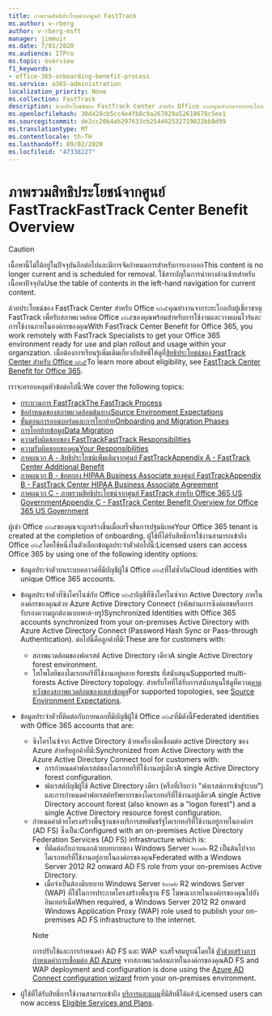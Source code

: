 ```yaml
---
title: ภาพรวมสิทธิประโยชน์จากศูนย์ FastTrack
ms.author: v-rberg
author: v-rberg-msft
manager: jimmuir
ms.date: 7/01/2020
ms.audience: ITPro
ms.topic: overview
f1_keywords:
- office-365-onboarding-benefit-process
ms.service: o365-administration
localization_priority: None
ms.collection: FastTrack
description: ด้วยประโยชน์ของ FastTrack Center สำหรับ Office ๓๖๕คุณทำงานจากระยะไกลกับผู้เชี่ยวชาญ FastTrack เพื่อรับสภาพแวดล้อม Office ๓๖๕ของคุณพร้อมสำหรับการใช้งานและวางแผนไวร์และการใช้งานภายในองค์กรของคุณ เมื่อต้องการเรียนรู้เพิ่มเติมเกี่ยวกับสิทธิ์ให้ดูที่สิทธิประโยชน์ของ FastTrack Center สำหรับ Office ๓๖๕
ms.openlocfilehash: 30d428cb5cc4e4fb8c9a267029a52618678c5ee1
ms.sourcegitcommit: de2cc20b4ab297633cb254d42532719022bb8d99
ms.translationtype: MT
ms.contentlocale: th-TH
ms.lasthandoff: 09/02/2020
ms.locfileid: "47338227"
---
```

# <a name="fasttrack-center-benefit-overview"></a><span data-ttu-id="485f5-104">ภาพรวมสิทธิประโยชน์จากศูนย์ FastTrack</span><span class="sxs-lookup"><span data-stu-id="485f5-104">FastTrack Center Benefit Overview</span></span>

> [!CAUTION]
> <span data-ttu-id="485f5-105">เนื้อหานี้ไม่ได้อยู่ในปัจจุบันอีกต่อไปและมีการจัดกำหนดการสำหรับการเอาออก</span><span class="sxs-lookup"><span data-stu-id="485f5-105">This content is no longer current and is scheduled for removal.</span></span> <span data-ttu-id="485f5-106">ใช้สารบัญในการนำทางด้านซ้ายสำหรับเนื้อหาปัจจุบัน</span><span class="sxs-lookup"><span data-stu-id="485f5-106">Use the table of contents in the left-hand navigation for current content.</span></span>

<span data-ttu-id="485f5-107">ด้วยประโยชน์ของ FastTrack Center สำหรับ Office ๓๖๕คุณทำงานจากระยะไกลกับผู้เชี่ยวชาญ FastTrack เพื่อรับสภาพแวดล้อม Office ๓๖๕ของคุณพร้อมสำหรับการใช้งานและวางแผนไวร์และการใช้งานภายในองค์กรของคุณ</span><span class="sxs-lookup"><span data-stu-id="485f5-107">With FastTrack Center Benefit for Office 365, you work remotely with FastTrack Specialists to get your Office 365 environment ready for use and plan rollout and usage within your organization.</span></span> <span data-ttu-id="485f5-108">เมื่อต้องการเรียนรู้เพิ่มเติมเกี่ยวกับสิทธิ์ให้ดูที่[สิทธิประโยชน์ของ FastTrack Center สำหรับ Office ๓๖๕](O365-fasttrack-benefit-for-office-365.md)</span><span class="sxs-lookup"><span data-stu-id="485f5-108">To learn more about eligibility, see [FastTrack Center Benefit for Office 365](O365-fasttrack-benefit-for-office-365.md).</span></span>
  
<span data-ttu-id="485f5-109">เราจะครอบคลุมหัวข้อต่อไปนี้:</span><span class="sxs-lookup"><span data-stu-id="485f5-109">We cover the following topics:</span></span>
- [<span data-ttu-id="485f5-110">กระบวนการ FastTrack</span><span class="sxs-lookup"><span data-stu-id="485f5-110">The FastTrack Process</span></span>](O365-fasttrack-process.md) 
- [<span data-ttu-id="485f5-111">ข้อกำหนดของสภาพแวดล้อมต้นทาง</span><span class="sxs-lookup"><span data-stu-id="485f5-111">Source Environment Expectations</span></span>](O365-source-environment-expectations.md)
- [<span data-ttu-id="485f5-112">ขั้นตอนการออนบอร์ดและการโยกย้าย</span><span class="sxs-lookup"><span data-stu-id="485f5-112">Onboarding and Migration Phases</span></span>](O365-onboarding-and-migration.md)
- [<span data-ttu-id="485f5-113">การโยกย้ายข้อมูล</span><span class="sxs-lookup"><span data-stu-id="485f5-113">Data Migration</span></span>](O365-data-migration.md)
- [<span data-ttu-id="485f5-114">ความรับผิดชอบของ FastTrack</span><span class="sxs-lookup"><span data-stu-id="485f5-114">FastTrack Responsibilities</span></span>](O365-fasttrack-responsibilities.md)
- [<span data-ttu-id="485f5-115">ความรับผิดชอบของคุณ</span><span class="sxs-lookup"><span data-stu-id="485f5-115">Your Responsibilities</span></span>](O365-your-responsibilities.md) 
- [<span data-ttu-id="485f5-116">ภาคผนวก A - สิทธิประโยชน์เพิ่มเติมจากศูนย์ FastTrack</span><span class="sxs-lookup"><span data-stu-id="485f5-116">Appendix A - FastTrack Center Additional Benefit</span></span>](O365-fasttrack-additional-benefits.md)
- [<span data-ttu-id="485f5-117">ภาคผนวก B - ข้อตกลง HIPAA Business Associate ของศูนย์ FastTrack</span><span class="sxs-lookup"><span data-stu-id="485f5-117">Appendix B - FastTrack Center HIPAA Business Associate Agreement</span></span>](O365-hipaa-business-associate-agreement.md)
- [<span data-ttu-id="485f5-118">ภาคผนวก C - ภาพรวมสิทธิประโยชน์จากศูนย์ FastTrack สำหรับ Office 365 US Government</span><span class="sxs-lookup"><span data-stu-id="485f5-118">Appendix C - FastTrack Center Benefit Overview for Office 365 US Government</span></span>](US-Gov-appendix-overview.md)
    
<span data-ttu-id="485f5-119">ผู้เช่า Office ๓๖๕ของคุณจะถูกสร้างขึ้นเมื่อเสร็จสิ้นการปฐมนิเทศ</span><span class="sxs-lookup"><span data-stu-id="485f5-119">Your Office 365 tenant is created at the completion of onboarding.</span></span> <span data-ttu-id="485f5-120">ผู้ใช้ที่ได้รับสิทธิ์การใช้งานสามารถเข้าถึง Office ๓๖๕โดยใช้หนึ่งในตัวเลือกข้อมูลประจำตัวต่อไปนี้:</span><span class="sxs-lookup"><span data-stu-id="485f5-120">Licensed users can access Office 365 by using one of the following identity options:</span></span>
- <span data-ttu-id="485f5-121">ข้อมูลประจำตัวบนระบบคลาวด์ที่มีบัญชีผู้ใช้ Office ๓๖๕ที่ไม่ซ้ำกัน</span><span class="sxs-lookup"><span data-stu-id="485f5-121">Cloud identities with unique Office 365 accounts.</span></span>
- <span data-ttu-id="485f5-122">ข้อมูลประจำตัวที่ซิงโครไนซ์กับ Office ๓๖๕บัญชีที่ซิงโครไนซ์จาก Active Directory ภายในองค์กรของคุณด้วย Azure Active Directory Connect (รหัสผ่านการซิงค์แฮชหรือการรับรองความถูกต้องแบบพาส-ทรู)</span><span class="sxs-lookup"><span data-stu-id="485f5-122">Synchronized Identities with Office 365 accounts synchronized from your on-premises Active Directory with Azure Active Directory Connect (Password Hash Sync or Pass-through Authentication).</span></span> <span data-ttu-id="485f5-123">ต่อไปนี้คือลูกค้าที่มี:</span><span class="sxs-lookup"><span data-stu-id="485f5-123">These are for customers with:</span></span>
  - <span data-ttu-id="485f5-124">สภาพแวดล้อมของฟอเรสต์ Active Directory เดียว</span><span class="sxs-lookup"><span data-stu-id="485f5-124">A single Active Directory forest environment.</span></span>
  - <span data-ttu-id="485f5-125">โทโพโลยีของไดเรกทอรีที่ใช้งานอยู่หลาย forests ที่สนับสนุน</span><span class="sxs-lookup"><span data-stu-id="485f5-125">Supported multi-forests Active Directory topology.</span></span> <span data-ttu-id="485f5-126">สำหรับโทที่ได้รับการสนับสนุนให้ดูที่ความ[คาดหวังของสภาพแวดล้อมของแหล่งข้อมูล](O365-source-environment-expectations.md)</span><span class="sxs-lookup"><span data-stu-id="485f5-126">For supported topologies, see [Source Environment Expectations](O365-source-environment-expectations.md).</span></span>
- <span data-ttu-id="485f5-127">ข้อมูลประจำตัวที่ติดต่อกับภายนอกที่มีบัญชีผู้ใช้ Office ๓๖๕ที่มีดังนี้</span><span class="sxs-lookup"><span data-stu-id="485f5-127">Federated identities with Office 365 accounts that are:</span></span>
  - <span data-ttu-id="485f5-128">ซิงโครไนซ์จาก Active Directory ด้วยเครื่องมือเชื่อมต่อ active Directory ของ Azure สำหรับลูกค้าที่มี:</span><span class="sxs-lookup"><span data-stu-id="485f5-128">Synchronized from Active Directory with the Azure Active Directory Connect tool for customers with:</span></span>
      - <span data-ttu-id="485f5-129">การกำหนดค่าฟอเรสต์ของไดเรกทอรีที่ใช้งานอยู่เดียว</span><span class="sxs-lookup"><span data-stu-id="485f5-129">A single Active Directory forest configuration.</span></span>
      - <span data-ttu-id="485f5-130">ฟอเรสต์บัญชีผู้ใช้ Active Directory เดียว (หรือที่เรียกว่า "ฟอเรสต์การเข้าสู่ระบบ") และการกำหนดค่าฟอเรสต์ทรัพยากรของไดเรกทอรีที่ใช้งานอยู่เดียว</span><span class="sxs-lookup"><span data-stu-id="485f5-130">A single Active Directory account forest (also known as a "logon forest") and a single Active Directory resource forest configuration.</span></span>
  - <span data-ttu-id="485f5-131">กำหนดค่าด้วยโครงสร้างพื้นฐานของบริการสหพันธรัฐไดเรกทอรีที่ใช้งานอยู่ภายในองค์กร (AD FS) ซึ่งเป็น:</span><span class="sxs-lookup"><span data-stu-id="485f5-131">Configured with an on-premises Active Directory Federation Services (AD FS) infrastructure which is:</span></span>
      - <span data-ttu-id="485f5-132">ที่ติดต่อกับภายนอกด้วยบทบาทของ Windows Server ๒๐๑๒ R2 เป็นต้นไปจากไดเรกทอรีที่ใช้งานอยู่ภายในองค์กรของคุณ</span><span class="sxs-lookup"><span data-stu-id="485f5-132">Federated with a Windows Server 2012 R2 onward AD FS role from your on-premises Active Directory.</span></span>
      - <span data-ttu-id="485f5-133">เมื่อจำเป็นต้องมีบทบาท Windows Server ๒๐๑๒ R2 windows Server (WAP) ที่ใช้ในการประกาศโครงสร้างพื้นฐาน FS โฆษณาภายในองค์กรของคุณไปยังอินเทอร์เน็ต</span><span class="sxs-lookup"><span data-stu-id="485f5-133">When required, a Windows Server 2012 R2 onward Windows Application Proxy (WAP) role used to publish your on-premises AD FS infrastructure to the internet.</span></span>
    > [!NOTE]
    > <span data-ttu-id="485f5-134">การปรับใช้และการกำหนดค่า AD FS และ WAP จะเสร็จสมบูรณ์โดยใช้ [ตัวช่วยสร้างการกำหนดค่าการเชื่อมต่อ AD Azure](https://go.microsoft.com/fwlink/?linkid=844794) จากสภาพแวดล้อมภายในองค์กรของคุณ</span><span class="sxs-lookup"><span data-stu-id="485f5-134">AD FS and WAP deployment and configuration is done using the [Azure AD Connect configuration wizard](https://go.microsoft.com/fwlink/?linkid=844794) from your on-premises environment.</span></span> 
  
- <span data-ttu-id="485f5-135">ผู้ใช้ที่ได้รับสิทธิ์การใช้งานสามารถเข้าถึง [บริการและแผน](M365-eligible-services-and-plans.md)ที่มีสิทธิ์ได้แล้ว</span><span class="sxs-lookup"><span data-stu-id="485f5-135">Licensed users can now access [Eligible Services and Plans](M365-eligible-services-and-plans.md).</span></span>

